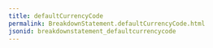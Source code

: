 ```yaml
---
title: defaultCurrencyCode
permalink: BreakdownStatement.defaultCurrencyCode.html
jsonid: breakdownstatement_defaultcurrencycode
---
```

